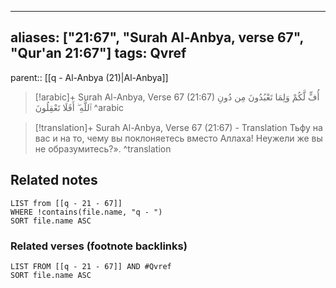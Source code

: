
---
aliases: ["21:67", "Surah Al-Anbya, verse 67", "Qur'an 21:67"]
tags: Qvref
---

parent:: [[q - Al-Anbya (21)|Al-Anbya]]

> [!arabic]+ Surah Al-Anbya, Verse 67 (21:67)
> <span class="quran-arabic">أُفٍّ لَّكُمْ وَلِمَا تَعْبُدُونَ مِن دُونِ ٱللَّهِ ۖ أَفَلَا تَعْقِلُونَ</span>
^arabic

> [!translation]+ Surah Al-Anbya, Verse 67 (21:67) - Translation
> Тьфу на вас и на то, чему вы поклоняетесь вместо Аллаха! Неужели же вы не образумитесь?».
^translation



## Related notes
```dataview
LIST from [[q - 21 - 67]]
WHERE !contains(file.name, "q - ")
SORT file.name ASC
```

### Related verses (footnote backlinks)
```dataview
LIST FROM [[q - 21 - 67]] AND #Qvref
SORT file.name ASC
```

